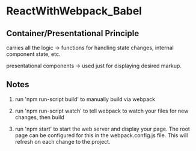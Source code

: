 # ReactWithWebpack_Babel 

## Container/Presentational Principle

carries all the logic -> functions for handling state changes, internal component state, etc.

presentational components -> used just for displaying desired markup.

Notes
--------------
1) run 'npm run-script build' to manually build via webpack

2) run 'npm run-script watch' to tell webpack to watch your files for new changes, then build

3) run 'npm start' to start the web server and display your page. The root page can be configured for this in the webpack.config.js file. This will refresh on each change to the project.
